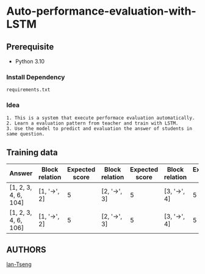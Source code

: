 # Auto-performance-evaluation-with-LSTM


## Prerequisite
- Python 3.10

### Install Dependency
```
requirements.txt
```


### Idea 
```
1. This is a system that execute performace evaluation automatically.
2. Learn a evaluation pattern from teacher and train with LSTM.
3. Use the model to predict and evaluation the answer of students in same question.

```

## Training data

| Answer               | Block relation | Expected score | Block relation | Expected score | Block relation | Expected score | Block relation | Expected score |Block relation | Expected score |
|----------------------|----------------|----------------|----------------|----------------|----------------|----------------|----------------|----------------|----------------|----------------|
| [1, 2, 3, 4, 6, 104] | [1, '->', 2]   | 5              | [2, '->', 3]   | 5              | [3, '->', 4]   | 5              | [4, '->', 6]   | 1              | [6, '->', 104] | -5             |
| [1, 2, 3, 4, 6, 106] | [1, '->', 2]   | 5              | [2, '->', 3]   | 5              | [3, '->', 4]   | 5              | [4, '->', 6]   | 1              | [6, '->', 106] | -5             |


## AUTHORS
[Ian-Tseng](https://github.com/Ian-Tseng/)
